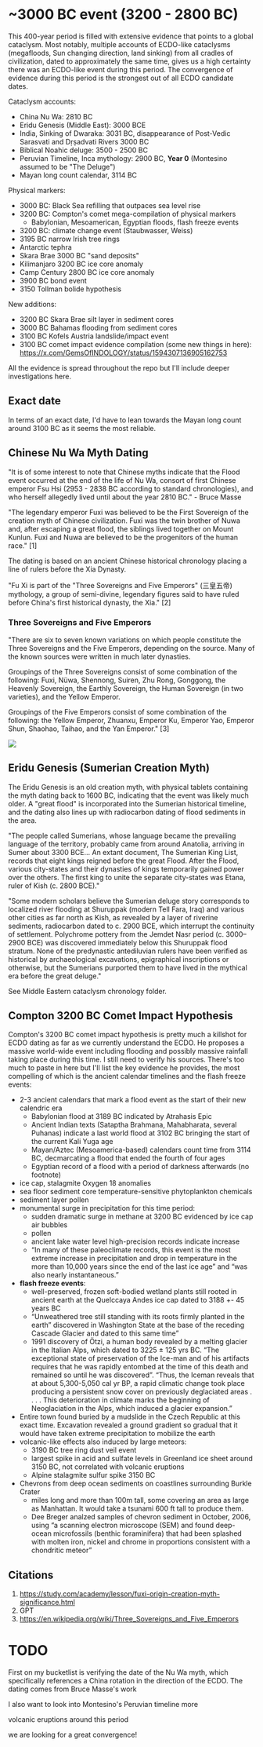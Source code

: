 # ~3000 BC event (3200 - 2800 BC)

This 400-year period is filled with extensive evidence that points to a global cataclysm. Most notably, multiple accounts of ECDO-like cataclysms (megafloods, Sun changing direction, land sinking) from all cradles of civilization, dated to approximately the same time, gives us a high certainty there was an ECDO-like event during this period. The convergence of evidence during this period is the strongest out of all ECDO candidate dates.

Cataclysm accounts:
- China Nu Wa: 2810 BC
- Eridu Genesis (Middle East): 3000 BCE
- India, Sinking of Dwaraka: 3031 BC, disappearance of Post-Vedic Sarasvati and Dṛṣadvati Rivers 3000 BC
- Biblical Noahic deluge: 3500 - 2500 BC
- Peruvian Timeline, Inca mythology: 2900 BC, **Year 0** (Montesino assumed to be "The Deluge")
- Mayan long count calendar, 3114 BC

Physical markers:
- 3000 BC: Black Sea refilling that outpaces sea level rise
- 3200 BC: Compton's comet mega-compilation of physical markers
    - Babylonian, Mesoamerican, Egyptian floods, flash freeze events
- 3200 BC: climate change event (Staubwasser, Weiss)
- 3195 BC narrow Irish tree rings
- Antarctic tephra
- Skara Brae 3000 BC "sand deposits"
- Kilimanjaro 3200 BC ice core anomaly
- Camp Century 2800 BC ice core anomaly
- 3900 BC bond event
- 3150 Tollman bolide hypothesis

New additions:
- 3200 BC Skara Brae silt layer in sediment cores
- 3000 BC Bahamas flooding from sediment cores
- 3100 BC Kofels Austria landslide/impact event
- 3100 BC comet impact evidence compilation (some new things in here): https://x.com/GemsOfINDOLOGY/status/1594307136905162753

All the evidence is spread throughout the repo but I'll include deeper investigations here.

## Exact date

In terms of an exact date, I'd have to lean towards the Mayan long count around 3100 BC as it seems the most reliable.

## Chinese Nu Wa Myth Dating

"It is of some interest to note that Chinese myths indicate that the Flood event occurred at the end of the life of Nu Wa, consort of first Chinese emperor Fsu Hsi (2953 - 2838 BC according to standard chronologies), and who herself allegedly lived until about the year 2810 BC." - Bruce Masse

"The legendary emperor Fuxi was believed to be the First Sovereign of the creation myth of Chinese civilization. Fuxi was the twin brother of Nuwa and, after escaping a great flood, the siblings lived together on Mount Kunlun. Fuxi and Nuwa are believed to be the progenitors of the human race." [1]

The dating is based on an ancient Chinese historical chronology placing a line of rulers before the Xia Dynasty.

"Fu Xi is part of the "Three Sovereigns and Five Emperors" (三皇五帝) mythology, a group of semi-divine, legendary figures said to have ruled before China's first historical dynasty, the Xia." [2]

### Three Sovereigns and Five Emperors

"There are six to seven known variations on which people constitute the Three Sovereigns and the Five Emperors, depending on the source. Many of the known sources were written in much later dynasties.

Groupings of the Three Sovereigns consist of some combination of the following: Fuxi, Nüwa, Shennong, Suiren, Zhu Rong, Gonggong, the Heavenly Sovereign, the Earthly Sovereign, the Human Sovereign (in two varieties), and the Yellow Emperor.

Groupings of the Five Emperors consist of some combination of the following: the Yellow Emperor, Zhuanxu, Emperor Ku, Emperor Yao, Emperor Shun, Shaohao, Taihao, and the Yan Emperor." [3]

![](img/three-sovereigns.png)

## Eridu Genesis (Sumerian Creation Myth)

The Eridu Genesis is an old creation myth, with physical tablets containing the myth dating back to 1600 BC, indicating that the event was likely much older. A "great flood" is incorporated into the Sumerian historical timeline, and the dating also lines up with radiocarbon dating of flood sediments in the area.

"The people called Sumerians, whose language became the prevailing language of the territory, probably came from around Anatolia, arriving in Sumer about 3300 BCE... An extant document, The Sumerian King List, records that eight kings reigned before the great Flood. After the Flood, various city-states and their dynasties of kings temporarily gained power over the others. The first king to unite the separate city-states was Etana, ruler of Kish (c. 2800 BCE)."

"Some modern scholars believe the Sumerian deluge story corresponds to localized river flooding at Shuruppak (modern Tell Fara, Iraq) and various other cities as far north as Kish, as revealed by a layer of riverine sediments, radiocarbon dated to c. 2900 BCE, which interrupt the continuity of settlement. Polychrome pottery from the Jemdet Nasr period (c. 3000–2900 BCE) was discovered immediately below this Shuruppak flood stratum. None of the predynastic antediluvian rulers have been verified as historical by archaeological excavations, epigraphical inscriptions or otherwise, but the Sumerians purported them to have lived in the mythical era before the great deluge."

See Middle Eastern cataclysm chronology folder.

## Compton 3200 BC Comet Impact Hypothesis

Compton's 3200 BC comet impact hypothesis is pretty much a killshot for ECDO dating as far as we currently understand the ECDO. He proposes a massive world-wide event including flooding and possibly massive rainfall taking place during this time. I still need to verify his sources. There's too much to paste in here but I'll list the key evidence he provides, the most compelling of which is the ancient calendar timelines and the flash freeze events:

- 2-3 ancient calendars that mark a flood event as the start of their new calendric era
	- Babylonian flood at 3189 BC indicated by Atrahasis Epic
	- Ancient Indian texts (Sataptha Brahmana, Mahabharata, several Puhanas) indicate a last world flood at 3102 BC bringing the start of the current Kali Yuga age
	- Mayan/Aztec (Mesoamerica-based) calendars count time from 3114 BC, decmarcating a flood that ended the fourth of four ages
	- Egyptian record of a flood with a period of darkness afterwards (no footnote)
- ice cap, stalagmite Oxygen 18 anomalies
- sea floor sediment core temperature-sensitive phytoplankton chemicals
- sediment layer pollen
- monumental surge in precipitation for this time period:
	- sudden dramatic surge in methane at 3200 BC evidenced by ice cap air bubbles
	- pollen
	- ancient lake water level high-precision records indicate increase
	- “In many of these paleoclimate records, this event is the most extreme increase in precipitation and drop in temperature in the more than 10,000 years since the end of the last ice age” and “was also nearly instantaneous.”
- **flash freeze events**:
	- well-preserved, frozen soft-bodied wetland plants still rooted in ancient earth at the Quelccaya Andes ice cap dated to 3188 +- 45 years BC
	- “Unweathered tree still standing with its roots firmly planted in the earth” discovered in Washington State at the base of the receding Cascade Glacier and dated to this same time”
	- 1991 discovery of Ötzi, a human body revealed by a melting glacier in the Italian Alps, which dated to 3225 ± 125 yrs BC.  “The exceptional state of preservation of the Ice-man and of his artifacts requires that he was rapidly entombed at the time of this death and remained so until he was discovered”.  “Thus, the Iceman reveals that at about 5,300-5,050 cal yr BP, a rapid climatic change took place producing a persistent snow cover on previously deglaciated areas . . . . This deterioration in climate marks the beginning of Neoglaciation in the Alps, which induced a glacier expansion.”
- Entire town found buried by a mudslide in the Czech Republic at this exact time.  Excavation revealed a ground gradient so gradual that it would have taken extreme precipitation to mobilize the earth
- volcanic-like effects also induced by large meteors:
	- 3190 BC tree ring dust veil event
	- largest spike in acid and sulfate levels in Greenland ice sheet around 3150 BC, not correlated with volcanic eruptions
	- Alpine stalagmite sulfur spike 3150 BC
- Chevrons from deep ocean sediments on coastlines surrounding Burkle Crater
	- miles long and more than 100m tall, some covering an area as large as Manhattan. It would take a tsunami 600 ft tall to produce them.
	- Dee Breger analzed samples of chevron sediment in October, 2006, using “a scanning electron microscope (SEM) and found deep-ocean microfossils (benthic foraminifera) that had been splashed with molten iron, nickel and chrome in proportions consistent with a chondritic meteor”

## Citations

1. https://study.com/academy/lesson/fuxi-origin-creation-myth-significance.html
2. GPT
3. https://en.wikipedia.org/wiki/Three_Sovereigns_and_Five_Emperors

# TODO

First on my bucketlist is verifying the date of the Nu Wa myth, which specifically references a China rotation in the direction of the ECDO. The dating comes from Bruce Masse's work

I also want to look into Montesino's Peruvian timeline more

volcanic eruptions around this period

we are looking for a great convergence!
